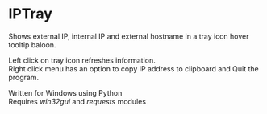 # IPTray
Shows external IP, internal IP and external hostname in a tray icon hover tooltip baloon.  

Left click on tray icon refreshes information.  
Right click menu has an option to copy IP address to clipboard and Quit the program.  

Written for Windows using Python  
Requires _win32gui_ and _requests_ modules
